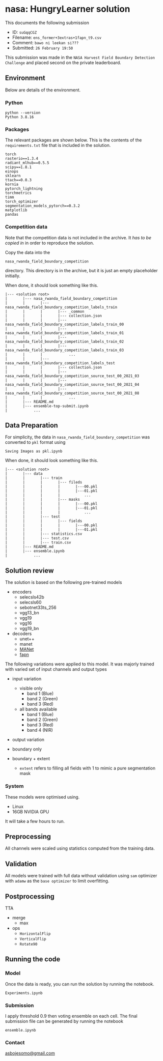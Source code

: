 # nasa: HungryLearner solution

This documents the following submission

 - ID: `suGqqCGZ`
 - Filename: `ens_former+3extras+1fapn_t9.csv`
 - Comment: `bawo ni leekan si???`
 - Submitted: `26 February 19:50`

This submission was made in the `NASA Harvest Field Boundary Detection Challenge` and placed second on the private leaderboard.

## Environment

Below are details of the environment.

### Python

```
python --version
Python 3.8.16
```

### Packages

The relevant packages are shown below. This is the contents of the `requirements.txt` file that is included in the solution.

```
torch
rasterio==1.3.4
radiant_mlhub==0.5.5
scipy==1.8.1
einops
sklearn
ttach==0.0.3
kornia
pytorch_lightning
torchmetrics
timm
torch_optimizer
segmentation_models_pytorch==0.3.2
matplotlib
pandas
```
### Competition data

Note that the competition data is not included in the archive. It *has to be copied in* in order to reproduce the solution.

Copy the data into the

```
nasa_rwanda_field_boundary_competition
```

directory. This directory is in the archive, but it is just an empty placeholder initially.

When done, it should look something like this.

```
|--- <solution root>
|       |--- nasa_rwanda_field_boundary_competition
|       |       |--- nasa_rwanda_field_boundary_competition_labels_train
|       |       |       |--- _common
|       |       |       |--- collection.json
|       |       |       |--- nasa_rwanda_field_boundary_competition_labels_train_00
|       |       |       |--- nasa_rwanda_field_boundary_competition_labels_train_01
|       |       |       |--- nasa_rwanda_field_boundary_competition_labels_train_02
|       |       |       |--- nasa_rwanda_field_boundary_competition_labels_train_03
|       |       |            ...
|       |       |--- nasa_rwanda_field_boundary_competition_labels_test
|       |       |       |--- collection.json
|       |       |       |--- nasa_rwanda_field_boundary_competition_source_test_00_2021_03
|       |       |       |--- nasa_rwanda_field_boundary_competition_source_test_00_2021_04
|       |       |       |--- nasa_rwanda_field_boundary_competition_source_test_00_2021_08
|       |       |            ...
|       |--- README.md
|       |--- ensemble-top-submit.ipynb
|            ...
```

## Data Preparation
For simplicity, the data in ```nasa_rwanda_field_boundary_competition``` was converted to ```pkl``` format using 
```
Saving Images as pkl.ipynb
```
When done, it should look something like this.
```
|--- <solution root>
|       |--- data
|       |       |--- train
|       |       |       |--- fileds
|       |       |       |       |---00.pkl
|       |       |       |       |---01.pkl
|       |       |       |           ...
|       |       |       |--- masks
|       |       |       |       |---00.pkl
|       |       |       |       |---01.pkl
|       |       |       |           ...
|       |       |--- test
|       |       |       |--- fields
|       |       |       |       |---00.pkl
|       |       |       |       |---01.pkl
|       |       |--- statistics.csv
|       |       |--- test.csv
|       |       |--- train.csv
|       |--- README.md
|       |--- ensemble.ipynb
|            ...
```

## Solution review

The solution is based on the following pre-trained models
 - encoders
   - selecsls42b
   - selecsls60
   - sebotnet33ts_256
   - vgg13_bn
   - vgg19
   - vgg16
   - vgg19_bn
 - decoders
   - unet++
   - manet
   - [MANet](https://github.com/bojesomo/model_nasa_rwanda_field_boundary_competition_silver/tree/main/full_solution/decoders/MANet.py)
   - [fapn](https://github.com/bojesomo/model_nasa_rwanda_field_boundary_competition_silver/tree/main/full_solution/decoders/fapn.py)

The following variations were applied to this model. It was majorly trained with varied set of input channels and output types
 - input variation
   - visible only
     - band 1 (Blue)
     - band 2 (Green)
     - band 3 (Red)
   - all bands available
     - band 1 (Blue)
     - band 2 (Green)
     - band 3 (Red)
     - band 4 (NIR)
     
 - output variation
  - boundary only
  - boundary + extent
    - `extent` refers to filling all fields with 1 to mimic a pure segmentation mask 

### System

These models were optimised using.

 - Linux
 - 16GB NVIDIA GPU

It will take a few hours to run.

## Preprocessing

All channels were scaled using statistics computed from the training data.

## Validation

All models were trained with full data without validation using `sam` optimizer with `adamw` as the `base optimizer` to limit overfitting.

## Postprocessing
TTA
 - merge
   - max
 - ops
   - `HorizontalFlip`
   - `VerticalFlip`
   - `Rotate90`

## Running the code

### Model

Once the data is ready, you can run the solution by running the notebook.

```
Experiments.ipynb
```

### Submission

I apply threshold 0.9 then voting ensemble on each cell. The final submission file can be generated by running the notebook

```
ensemble.ipynb
```
### Contact

asbojesomo@gmail.com 

